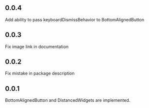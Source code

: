 ## 0.0.4

Add ability to pass keyboardDismissBehavior to BottomAlignedButton

## 0.0.3

Fix image link in documentation

## 0.0.2

Fix mistake in package description

## 0.0.1

BottomAlignedButton and DistancedWidgets are implemented.
